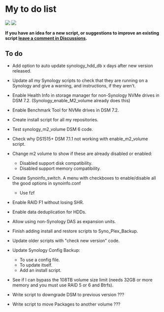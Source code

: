 # My to do list

<a href="https://hits.seeyoufarm.com"><img src="https://hits.seeyoufarm.com/api/count/incr/badge.svg?url=https%3A%2F%2Fgithub.com%2F007revad%2Ftodo_list&count_bg=%2379C83D&title_bg=%23555555&icon=&icon_color=%23E7E7E7&title=hits&edge_flat=false"/></a>
[![](https://img.shields.io/static/v1?label=Sponsor&message=%E2%9D%A4&logo=GitHub&color=%23fe8e86)](https://github.com/sponsors/007revad)

**If you have an idea for a new script, or suggestions to improve an existing script [leave a comment in Discussions](https://github.com/007revad/todo_list/discussions).**

## To do

- Add option to auto update synology_hdd_db x days after new version released.

- Update all my Synology scripts to check that they are running on a Synology and give a warning, and instructions, if they aren't.

- Enable Health Info in storage manager for non-Synology NVMe drives in DSM 7.2. (Synology_enable_M2_volume already does this)

- Enable Benchmark Tool for NVMe drives in DSM 7.2.

- Create install script for all my repositories.

- Test synology_m2_volume DSM 6 code.

- Check why DS1515+ DSM 7.1.1 not working with enable_m2_volume script.

- Change m2 volume to show if these are already disabled or enabled:
    - Disabled support disk compatibility.
    - Disabled support memory compatibility.

- Create Synoinfo_switch. A menu with checkboxes to enable/disable all the good options in synoinfo.conf
    - Use fzf

- Enable RAID F1 without losing SHR.

- Enable data deduplication for HDDs.

- Allow using non-Synology DAS as expansion units.

- Finish adding install and restore scripts to Syno_Plex_Backup.

- Update older scripts with "check new version" code.

- Update Synology Config Backup:
    - To use a config file.
    - To update itself.
    - Add an install script.

- See if I can bypass the 108TB volume size limit (needs 32GB or more memory and you must use RAID 5 or 6 and Btrfs).

- Write script to downgrade DSM to previous version ???

- Write script to move Packages to another volume ???

